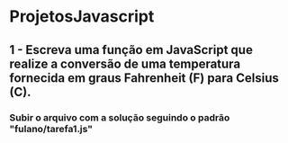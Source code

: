 # ProjetosJavascript

## 1 - Escreva uma função em JavaScript que realize a conversão de uma temperatura fornecida em graus Fahrenheit (F) para Celsius (C).



### Subir o arquivo com a solução seguindo o padrão "fulano/tarefa1.js"


